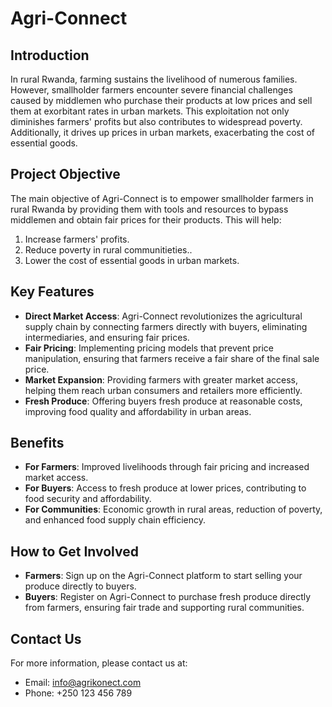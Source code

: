 # Agri-Connect

## Introduction

In rural Rwanda, farming sustains the livelihood of numerous families. However, smallholder farmers encounter severe financial challenges caused by middlemen who purchase their products at low prices and sell them at exorbitant rates in urban markets. This exploitation not only diminishes farmers' profits but also contributes to widespread poverty. Additionally, it drives up prices in urban markets, exacerbating the cost of essential goods.

## Project Objective

The main objective of Agri-Connect is to empower smallholder farmers in rural Rwanda by providing them with tools and resources to bypass middlemen and obtain fair prices for their products. This will help:

1. Increase farmers' profits.
2. Reduce poverty in rural communitieties..
3. Lower the cost of essential goods in urban markets.

## Key Features

- **Direct Market Access**: Agri-Connect revolutionizes the agricultural supply chain by connecting farmers directly with buyers, eliminating intermediaries, and ensuring fair prices.
- **Fair Pricing**: Implementing pricing models that prevent price manipulation, ensuring that farmers receive a fair share of the final sale price.
- **Market Expansion**: Providing farmers with greater market access, helping them reach urban consumers and retailers more efficiently.
- **Fresh Produce**: Offering buyers fresh produce at reasonable costs, improving food quality and affordability in urban areas.

## Benefits

- **For Farmers**: Improved livelihoods through fair pricing and increased market access.
- **For Buyers**: Access to fresh produce at lower prices, contributing to food security and affordability.
- **For Communities**: Economic growth in rural areas, reduction of poverty, and enhanced food supply chain efficiency.

## How to Get Involved

- **Farmers**: Sign up on the Agri-Connect platform to start selling your produce directly to buyers.
- **Buyers**: Register on Agri-Connect to purchase fresh produce directly from farmers, ensuring fair trade and supporting rural communities.

## Contact Us

For more information, please contact us at:

- Email: info@agrikonect.com
- Phone: +250 123 456 789
